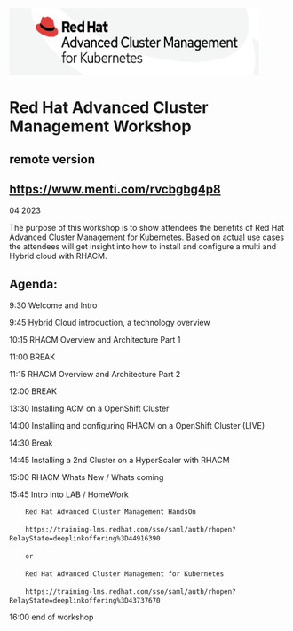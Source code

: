 <img src="https://github.com/RHEPDS/RH-AdvClustMgmt/blob/main/RHACM_logo.png" width="450" height="120">


# Red Hat Advanced Cluster Management Workshop
## remote version


## https://www.menti.com/rvcbgbg4p8

04 2023

The purpose of this workshop is to show attendees the benefits of Red Hat Advanced Cluster Management for Kubernetes. Based on actual use cases the attendees will get insight into how to install and configure a multi and Hybrid cloud with RHACM.


## Agenda:

9:30		Welcome and Intro	

9:45		Hybrid Cloud introduction, a technology overview

10:15		RHACM Overview and Architecture Part 1

11:00		BREAK		

11:15		RHACM Overview and Architecture Part 2

12:00		BREAK

13:30		Installing ACM on a OpenShift Cluster

14:00		Installing and configuring RHACM on a OpenShift Cluster (LIVE)  

14:30		Break

14:45		Installing a 2nd Cluster on a HyperScaler with RHACM

15:00		RHACM Whats New / Whats coming		

15:45		Intro into LAB / HomeWork

		Red Hat Advanced Cluster Management HandsOn
		
		https://training-lms.redhat.com/sso/saml/auth/rhopen?RelayState=deeplinkoffering%3D44916390
		
		or
		
		Red Hat Advanced Cluster Management for Kubernetes
		
		https://training-lms.redhat.com/sso/saml/auth/rhopen?RelayState=deeplinkoffering%3D43737670

16:00		end of workshop


